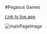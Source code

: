 #Pegasus Games

[Link to live app](https://pegasus-games.king-sawyer.vercel.app/)

![mainPageImage](https://i.imgur.com/DLC4D0E.png)
